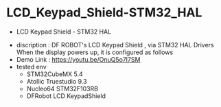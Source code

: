 # LCD_Keypad_Shield-STM32_HAL
- LCD Keypad Shield - STM32 HAL


* discription : DF ROBOT's LCD Keypad Shield , via STM32 HAL Drivers When the display powers up, it is configured as follows
* Demo Link : https://youtu.be/OnuQ5o7l7SM
* tested env
    - STM32CubeMX 5.4
    - Atollic Truestudio 9.3
    - Nucleo64 STM32F103RB
    - DFRobot LCD KeypadShield

